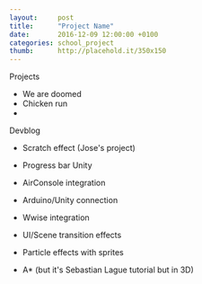 ```yaml
---
layout:     post
title:      "Project Name"
date:       2016-12-09 12:00:00 +0100
categories: school_project
thumb:      http://placehold.it/350x150
---
```

Projects
- We are doomed
- Chicken run
- 

Devblog
- Scratch effect (Jose's project)
- Progress bar Unity
- AirConsole integration
- Arduino/Unity connection
- Wwise integration
- UI/Scene transition effects
- Particle effects with sprites

- A* (but it's Sebastian Lague tutorial but in 3D)
